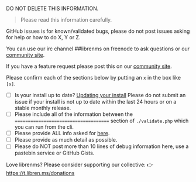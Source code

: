 DO NOT DELETE THIS INFORMATION.

> Please read this information carefully.

GitHub issues is for known/validated bugs, please do not post issues asking for help or how to do X, Y or Z. 

You can use our irc channel ##librenms on freenode to ask questions or our [community site](https://community.librenms.org).

If you have a feature request please post this on our [community site](https://community.librenms.org/c/feature-requests).

Please confirm each of the sections below by putting an `x` in the box like `[x]`.

- [ ] Is your install up to date? [Updating your install](http://docs.librenms.org/General/Updating/)
      Please do not submit an issue if your install is not up to date within the last 24 hours or on a stable monthly release.
- [ ] Please include all of the information between the `====================================` section of `./validate.php` which you can run from the cli.
- [ ] Please provide ALL info asked for [here](http://docs.librenms.org/Support/FAQ/#faq20).
- [ ] Please provide as much detail as possible.
- [ ] Please do NOT post more than 10 lines of debug information here, use a pastebin service or GitHub Gists.

Love librenms? Please consider supporting our collective:
👉  https://t.libren.ms/donations
